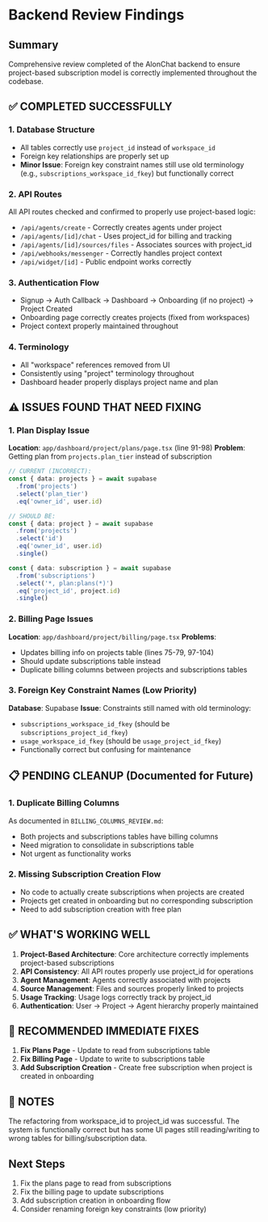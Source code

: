 # Backend Review Findings

## Summary
Comprehensive review completed of the AlonChat backend to ensure project-based subscription model is correctly implemented throughout the codebase.

## ✅ COMPLETED SUCCESSFULLY

### 1. Database Structure
- All tables correctly use `project_id` instead of `workspace_id`
- Foreign key relationships are properly set up
- **Minor Issue**: Foreign key constraint names still use old terminology (e.g., `subscriptions_workspace_id_fkey`) but functionally correct

### 2. API Routes
All API routes checked and confirmed to properly use project-based logic:
- `/api/agents/create` - Correctly creates agents under project
- `/api/agents/[id]/chat` - Uses project_id for billing and tracking
- `/api/agents/[id]/sources/files` - Associates sources with project_id
- `/api/webhooks/messenger` - Correctly handles project context
- `/api/widget/[id]` - Public endpoint works correctly

### 3. Authentication Flow
- Signup → Auth Callback → Dashboard → Onboarding (if no project) → Project Created
- Onboarding page correctly creates projects (fixed from workspaces)
- Project context properly maintained throughout

### 4. Terminology
- All "workspace" references removed from UI
- Consistently using "project" terminology throughout
- Dashboard header properly displays project name and plan

## ⚠️ ISSUES FOUND THAT NEED FIXING

### 1. Plan Display Issue
**Location**: `app/dashboard/project/plans/page.tsx` (line 91-98)
**Problem**: Getting plan from `projects.plan_tier` instead of subscription
```typescript
// CURRENT (INCORRECT):
const { data: projects } = await supabase
  .from('projects')
  .select('plan_tier')
  .eq('owner_id', user.id)

// SHOULD BE:
const { data: project } = await supabase
  .from('projects')
  .select('id')
  .eq('owner_id', user.id)
  .single()

const { data: subscription } = await supabase
  .from('subscriptions')
  .select('*, plan:plans(*)')
  .eq('project_id', project.id)
  .single()
```

### 2. Billing Page Issues
**Location**: `app/dashboard/project/billing/page.tsx`
**Problems**:
- Updates billing info on projects table (lines 75-79, 97-104)
- Should update subscriptions table instead
- Duplicate billing columns between projects and subscriptions tables

### 3. Foreign Key Constraint Names (Low Priority)
**Database**: Supabase
**Issue**: Constraints still named with old terminology:
- `subscriptions_workspace_id_fkey` (should be `subscriptions_project_id_fkey`)
- `usage_workspace_id_fkey` (should be `usage_project_id_fkey`)
- Functionally correct but confusing for maintenance

## 📋 PENDING CLEANUP (Documented for Future)

### 1. Duplicate Billing Columns
As documented in `BILLING_COLUMNS_REVIEW.md`:
- Both projects and subscriptions tables have billing columns
- Need migration to consolidate in subscriptions table
- Not urgent as functionality works

### 2. Missing Subscription Creation Flow
- No code to actually create subscriptions when projects are created
- Projects get created in onboarding but no corresponding subscription
- Need to add subscription creation with free plan

## ✅ WHAT'S WORKING WELL

1. **Project-Based Architecture**: Core architecture correctly implements project-based subscriptions
2. **API Consistency**: All API routes properly use project_id for operations
3. **Agent Management**: Agents correctly associated with projects
4. **Source Management**: Files and sources properly linked to projects
5. **Usage Tracking**: Usage logs correctly track by project_id
6. **Authentication**: User → Project → Agent hierarchy properly maintained

## 🔧 RECOMMENDED IMMEDIATE FIXES

1. **Fix Plans Page** - Update to read from subscriptions table
2. **Fix Billing Page** - Update to write to subscriptions table
3. **Add Subscription Creation** - Create free subscription when project is created in onboarding

## 📝 NOTES

The refactoring from workspace_id to project_id was successful. The system is functionally correct but has some UI pages still reading/writing to wrong tables for billing/subscription data.

## Next Steps
1. Fix the plans page to read from subscriptions
2. Fix the billing page to update subscriptions
3. Add subscription creation in onboarding flow
4. Consider renaming foreign key constraints (low priority)